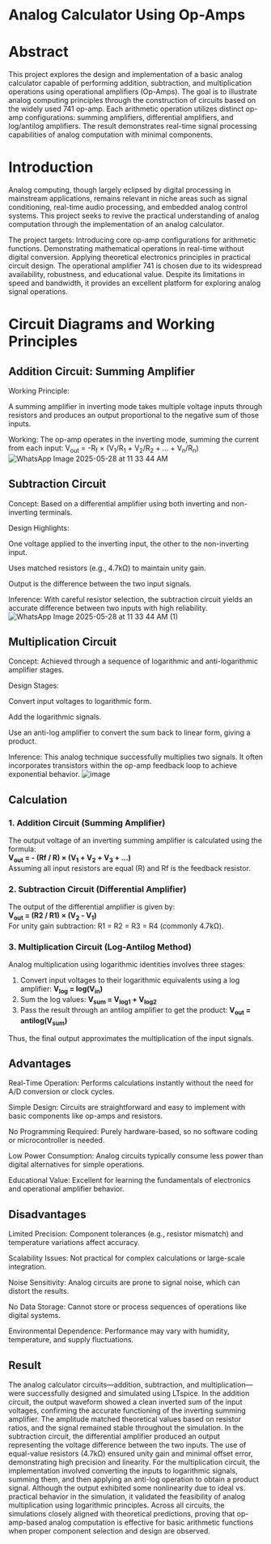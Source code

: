 # Analog Calculator Using Op-Amps

# Abstract
This project explores the design and implementation of a basic analog calculator capable of performing addition, subtraction, and multiplication operations using operational amplifiers (Op-Amps). The goal is to illustrate analog computing principles through the construction of circuits based on the widely used 741 op-amp. Each arithmetic operation utilizes distinct op-amp configurations: summing amplifiers, differential amplifiers, and log/antilog amplifiers. The result demonstrates real-time signal processing capabilities of analog computation with minimal components.
# Introduction
Analog computing, though largely eclipsed by digital processing in mainstream applications, remains relevant in niche areas such as signal conditioning, real-time audio processing, and embedded analog control systems. This project seeks to revive the practical understanding of analog computation through the implementation of an analog calculator.

The project targets:
Introducing core op-amp configurations for arithmetic functions.
Demonstrating mathematical operations in real-time without digital conversion.
Applying theoretical electronics principles in practical circuit design.
The operational amplifier 741 is chosen due to its widespread availability, robustness, and educational value. Despite its limitations in speed and bandwidth, it provides an excellent platform for exploring analog signal operations.

# Circuit Diagrams and Working Principles

## Addition Circuit: Summing Amplifier
Working Principle:

A summing amplifier in inverting mode takes multiple voltage inputs through resistors and produces an output proportional to the negative sum of those inputs.

Working:
The op-amp operates in the inverting mode, summing the current from each input:
V<sub>out</sub> = -R<sub>f</sub> &times; (V<sub>1</sub>/R<sub>1</sub> + V<sub>2</sub>/R<sub>2</sub> + ... + V<sub>n</sub>/R<sub>n</sub>)
<br>![WhatsApp Image 2025-05-28 at 11 33 44 AM](https://github.com/user-attachments/assets/dbddf0d3-2107-4feb-8a9c-a9d81bc79eca)</br>

## Subtraction Circuit
Concept:
Based on a differential amplifier using both inverting and non-inverting terminals.

Design Highlights:

One voltage applied to the inverting input, the other to the non-inverting input.

Uses matched resistors (e.g., 4.7kΩ) to maintain unity gain.

Output is the difference between the two input signals.

Inference:
With careful resistor selection, the subtraction circuit yields an accurate difference between two inputs with high reliability.
<br>![WhatsApp Image 2025-05-28 at 11 33 44 AM (1)](https://github.com/user-attachments/assets/450b9f45-f0ca-4943-9069-83164ae266f3)</br>
## Multiplication Circuit
Concept:
Achieved through a sequence of logarithmic and anti-logarithmic amplifier stages.

Design Stages:

Convert input voltages to logarithmic form.

Add the logarithmic signals.

Use an anti-log amplifier to convert the sum back to linear form, giving a product.

Inference:
This analog technique successfully multiplies two signals. It often incorporates transistors within the op-amp feedback loop to achieve exponential behavior.
![image](https://github.com/user-attachments/assets/f1864453-04b6-4e17-bb5c-8ae729cbc8be)

## <h2>Calculation</h2>

<h3>1. Addition Circuit (Summing Amplifier)</h3>
<p>
The output voltage of an inverting summing amplifier is calculated using the formula:<br>
<b>V<sub>out</sub> = - (Rf / R) × (V<sub>1</sub> + V<sub>2</sub> + V<sub>3</sub> + ...)</b><br>
Assuming all input resistors are equal (R) and Rf is the feedback resistor.
</p>

<h3>2. Subtraction Circuit (Differential Amplifier)</h3>
<p>
The output of the differential amplifier is given by:<br>
<b>V<sub>out</sub> = (R2 / R1) × (V<sub>2</sub> - V<sub>1</sub>)</b><br>
For unity gain subtraction: R1 = R2 = R3 = R4 (commonly 4.7kΩ).
</p>

<h3>3. Multiplication Circuit (Log-Antilog Method)</h3>
<p>
Analog multiplication using logarithmic identities involves three stages:<br>
<ol>
  <li>Convert input voltages to their logarithmic equivalents using a log amplifier: <b>V<sub>log</sub> = log(V<sub>in</sub>)</b></li>
  <li>Sum the log values: <b>V<sub>sum</sub> = V<sub>log1</sub> + V<sub>log2</sub></b></li>
  <li>Pass the result through an antilog amplifier to get the product: <b>V<sub>out</sub> = antilog(V<sub>sum</sub>)</b></li>
</ol>
Thus, the final output approximates the multiplication of the input signals.
</p>

## Advantages
Real-Time Operation: Performs calculations instantly without the need for A/D conversion or clock cycles.

Simple Design: Circuits are straightforward and easy to implement with basic components like op-amps and resistors.

No Programming Required: Purely hardware-based, so no software coding or microcontroller is needed.

Low Power Consumption: Analog circuits typically consume less power than digital alternatives for simple operations.

Educational Value: Excellent for learning the fundamentals of electronics and operational amplifier behavior.
## Disadvantages
Limited Precision: Component tolerances (e.g., resistor mismatch) and temperature variations affect accuracy.

Scalability Issues: Not practical for complex calculations or large-scale integration.

Noise Sensitivity: Analog circuits are prone to signal noise, which can distort the results.

No Data Storage: Cannot store or process sequences of operations like digital systems.

Environmental Dependence: Performance may vary with humidity, temperature, and supply fluctuations.
## Result
The analog calculator circuits—addition, subtraction, and multiplication—were successfully designed and simulated using LTspice. In the addition circuit, the output waveform showed a clean inverted sum of the input voltages, confirming the accurate functioning of the inverting summing amplifier. The amplitude matched theoretical values based on resistor ratios, and the signal remained stable throughout the simulation. In the subtraction circuit, the differential amplifier produced an output representing the voltage difference between the two inputs. The use of equal-value resistors (4.7kΩ) ensured unity gain and minimal offset error, demonstrating high precision and linearity. For the multiplication circuit, the implementation involved converting the inputs to logarithmic signals, summing them, and then applying an anti-log operation to obtain a product signal. Although the output exhibited some nonlinearity due to ideal vs. practical behavior in the simulation, it validated the feasibility of analog multiplication using logarithmic principles. Across all circuits, the simulations closely aligned with theoretical predictions, proving that op-amp-based analog computation is effective for basic arithmetic functions when proper component selection and design are observed.









